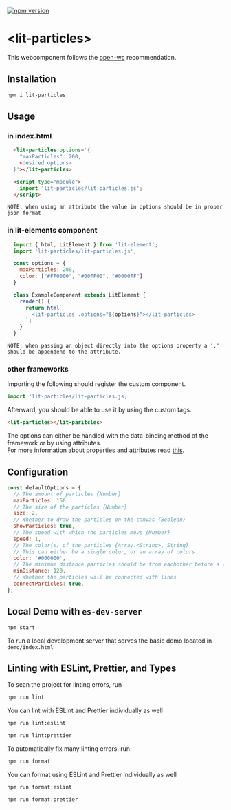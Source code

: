 [![npm version](https://badge.fury.io/js/lit-particles.svg)](https://badge.fury.io/js/lit-particles)
# \<lit-particles>

This webcomponent follows the [open-wc](https://github.com/open-wc/open-wc) recommendation.

## Installation
```bash
npm i lit-particles
```

## Usage
### in index.html
```html
  <lit-particles options='{
    "maxParticles": 200,
    <desired options>
  }'></lit-particles>

  <script type="module">
    import 'lit-particles/lit-particles.js';
  </script>
```
```
NOTE: when using an attribute the value in options should be in proper json format
```

### in lit-elements component
```js
  import { html, LitElement } from 'lit-element';
  import 'lit-particles/lit-particles.js';

  const options = {
    maxParticles: 200,
    color: ["#FF0000", "#00FF00", "#0000FF"]
  }

  class ExampleComponent extends LitElement {
    render() {
      return html`
        <lit-particles .options="${options}"></lit-particles>
      `;
    }
  }
```
```
NOTE: when passing an object directly into the options property a '.' should be appendend to the attribute.
```

### other frameworks
Importing the following should register the custom component.
```js
import 'lit-particles/lit-particles.js;
```
Afterward, you should be able to use it by using the custom tags.
```html
<lit-particles></lit-paritcles>
```
The options can either be handled with the data-binding method of the framework or by using attributes.  
For more information about properties and attributes read [this](https://lit-element.polymer-project.org/guide/properties).

## Configuration
```js
const defaultOptions = {
  // The amount of particles {Number}
  maxParticles: 150,
  // The size of the particles {Number}
  size: 2,
  // Whether to draw the particles on the canvas {Boolean}
  showParticles: true,
  // The speed with which the particles move {Number}
  speed: 1,
  // The color(s) of the particles {Array.<String>, String}
  // This can either be a single color, or an array of colors
  color: '#000000',
  // The minimum distance particles should be from eachother before a line between them is created {Number}
  minDistance: 120,
  // Whether the particles will be connected with lines
  connectParticles: true,
};
```

## Local Demo with `es-dev-server`
```bash
npm start
```
To run a local development server that serves the basic demo located in `demo/index.html`

## Linting with ESLint, Prettier, and Types
To scan the project for linting errors, run
```bash
npm run lint
```

You can lint with ESLint and Prettier individually as well
```bash
npm run lint:eslint
```
```bash
npm run lint:prettier
```

To automatically fix many linting errors, run
```bash
npm run format
```

You can format using ESLint and Prettier individually as well
```bash
npm run format:eslint
```
```bash
npm run format:prettier
```
